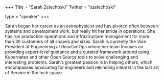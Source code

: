 +++
Title = "Sarah Zelechoski"
Twitter = "szelechoski"

type = "speaker"
+++

Sarah began her career as an astrophysicist and has pivoted often between systems and development work, but really hit her stride in operations. She has run production operations and infrastructure management for more than 30 customers of all shapes and sizes. Sarah is currently the Vice President of Engineering at ReactiveOps where her team focuses on providing expert-level guidance and a curated framework around using Kubernetes and other Open Source tools to solve challenging and interesting problems. Sarah’s greatest passion is in helping others, which encompasses advocating for engineers and rekindling interest in the lost art of Service in the tech space.